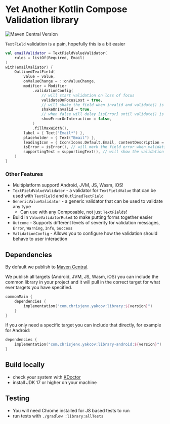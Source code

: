 # Yet Another Kotlin Compose Validation library

![Maven Central Version](https://img.shields.io/maven-central/v/com.chrisjenx.yakcov/library)

`TextField` validation is a pain, hopefully this is a bit easier

```kotlin
val emailValidator = TextFieldValueValidator(
    rules = listOf(Required, Email)
)
with(emailValiator) {
    OutlinedTextField(
        value = value,
        onValueChange = ::onValueChange,
        modifier = Modifier
            .validationConfig(
                // will start validation on loss of focus
                validateOnFocusLost = true,
                // will shake the field when invalid and validate() is called
                shakeOnInvalid = true,
                // when false will delay [isError] until validate() is called
                showErrorOnInteraction = false,
            )
            .fillMaxWidth(),
        label = { Text("Email*") },
        placeholder = { Text("Email") },
        leadingIcon = { Icon(Icons.Default.Email, contentDescription = "Email") },
        isError = isError(), // will mark the field error when validation has started and is invalid
        supportingText = supportingText(), // will show the validation message, or error message
    )
}
```

### Other Features

- Multiplatform support! Android, JVM, JS, Wasm, iOS!
- `TextFieldValueValidator` - a validator for `TextFieldValue` that can be used with `TextField` and `OutlinedTextField`
- `GenericValueValidator` - a generic validator that can be used to validate any type
  - Can use with any Composable, not just `TextField`s!
- Build in `ValueValidatorRule`s to make putting forms together easier
- `Outcome` - Supports different levels of severity for validation messages, `Error`, `Warning`, `Info`, `Success`
- `ValidationConfig` - Allows you to configure how the validation should behave to user interaction

## Dependencies

By default we publish 
to [Maven Central](https://central.sonatype.com/artifact/com.chrisjenx.yakcov/library).

We publish all targets (Android, JVM, JS, Wasm, iOS) you can include the common library in your
project and it will pull in the correct target for what ever targets you have specified.

```kotlin
commonMain {
    dependencies {
        implementation("com.chrisjenx.yakcov:library:${version}")
    }
}
```

If you only need a specific target you can include that directly, for example for Android:

```kotlin
dependencies {
    implementation("com.chrisjenx.yakcov:library-android:${version}")
}
```

## Build locally

- check your system with [KDoctor](https://github.com/Kotlin/kdoctor)
- install JDK 17 or higher on your machine

## Testing

- You will need Chrome installed for JS based tests to run
- run tests with `./gradlew :library:allTests`
